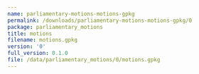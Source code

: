 ```yaml
---
name: parliamentary-motions-motions-gpkg
permalink: /downloads/parliamentary-motions-motions-gpkg/0
package: parliamentary_motions
title: motions
filename: motions.gpkg
version: '0'
full_version: 0.1.0
file: /data/parliamentary_motions/0/motions.gpkg
---
```

